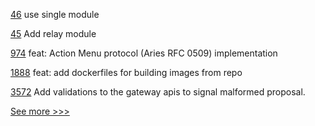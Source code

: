 
[46](https://github.com/hyperledger-labs/yui-fabric-ibc/pull/46) use single module

[45](https://github.com/hyperledger-labs/yui-fabric-ibc/pull/45) Add relay module

[974](https://github.com/hyperledger/aries-framework-javascript/pull/974) feat: Action Menu protocol (Aries RFC 0509) implementation

[1888](https://github.com/hyperledger/aries-cloudagent-python/pull/1888) feat: add dockerfiles for building images from repo

[3572](https://github.com/hyperledger/fabric/pull/3572) Add validations to the gateway apis to signal malformed proposal.


[See more >>>](https://start-here.hyperledger.org/pull-requests)
